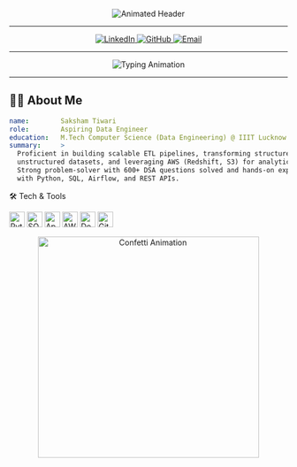 <!-- ======================= -->
<!--     Animated Header    -->
<!-- ======================= -->
<p align="center">
  <img 
    src="https://capsule-render.vercel.app/api?type=waving&color=gradient&height=200&section=header&text=👋+Hey+I%27m+Saksham+Tiwari&fontSize=60&animation=fadeIn&fontAlign=50&fontAlignY=40" 
    alt="Animated Header" />
</p>

---

<!-- ======================= -->
<!--       Social Links      -->
<!-- ======================= -->
<p align="center">
  <a href="https://www.linkedin.com/in/saksham-tiwari-580228201/">
    <img src="https://img.shields.io/badge/LinkedIn-%230077B5.svg?logo=linkedin&logoColor=white" alt="LinkedIn"/>
  </a>
  <a href="https://github.com/Saksham31-iiitl">
    <img src="https://img.shields.io/badge/GitHub-%23121011.svg?logo=github&logoColor=white" alt="GitHub"/>
  </a>
  <a href="mailto:mcs24025@iiitl.ac.in">
    <img src="https://img.shields.io/badge/Email-%23D44638.svg?logo=gmail&logoColor=white" alt="Email"/>
  </a>
</p>

---

<!-- ======================= -->
<!--     Typing Animation    -->
<!-- ======================= -->
<p align="center">
  <img 
    src="https://readme-typing-svg.herokuapp.com?font=Fira+Code&size=24&pause=2000&color=00FFAA&center=true&width=600&lines=Aspiring+Data+Engineer;M.Tech+CS+(Data+Engineering);GATE+2024+96+Percentile" 
    alt="Typing Animation" />
</p>

---

## 👨‍💻 About Me  
```yaml
name:        Saksham Tiwari
role:        Aspiring Data Engineer
education:   M.Tech Computer Science (Data Engineering) @ IIIT Lucknow
summary:     >
  Proficient in building scalable ETL pipelines, transforming structured/
  unstructured datasets, and leveraging AWS (Redshift, S3) for analytics.
  Strong problem-solver with 600+ DSA questions solved and hands-on experience
  with Python, SQL, Airflow, and REST APIs.
```



🛠️ Tech & Tools
<p align="left">
  <img src="https://img.shields.io/badge/Python-3776AB?logo=python&logoColor=white" height="28" alt="Python" />
  <img src="https://img.shields.io/badge/SQLite-003B57?logo=sqlite&logoColor=white" height="28" alt="SQLite" />
  <img src="https://img.shields.io/badge/Airflow-017CEE?logo=apache-airflow&logoColor=white" height="28" alt="Apache Airflow" />
  <img src="https://img.shields.io/badge/AWS-232F3E?logo=amazon-aws&logoColor=white" height="28" alt="AWS" />
  <img src="https://img.shields.io/badge/Docker-2496ED?logo=docker&logoColor=white" height="28" alt="Docker" />
  <img src="https://img.shields.io/badge/GitHub-181717?logo=github&logoColor=white" height="28" alt="GitHub" />
</p>




<p align="center">
  <img src="./assets/confetti.gif" alt="Confetti Animation" width="400"/>
</p>




